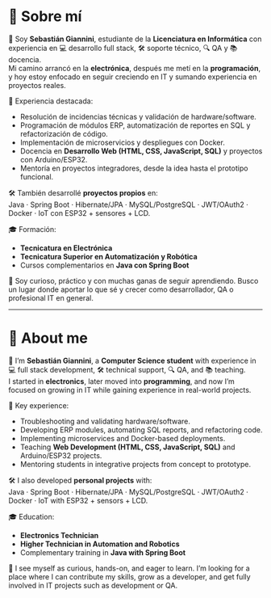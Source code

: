 # 📄 Sobre mí

👋 Soy **Sebastián Giannini**, estudiante de la **Licenciatura en Informática** con experiencia en 💻 desarrollo full stack, 🛠️ soporte técnico, 🔍 QA y 📚 docencia.  
Mi camino arrancó en la **electrónica**, después me metí en la **programación**, y hoy estoy enfocado en seguir creciendo en IT y sumando experiencia en proyectos reales.

🚀 Experiencia destacada:  
- Resolución de incidencias técnicas y validación de hardware/software.  
- Programación de módulos ERP, automatización de reportes en SQL y refactorización de código.  
- Implementación de microservicios y despliegues con Docker.  
- Docencia en **Desarrollo Web (HTML, CSS, JavaScript, SQL)** y proyectos con Arduino/ESP32.  
- Mentoría en proyectos integradores, desde la idea hasta el prototipo funcional.  

🛠️ También desarrollé **proyectos propios** en:  
Java · Spring Boot · Hibernate/JPA · MySQL/PostgreSQL · JWT/OAuth2 · Docker · IoT con ESP32 + sensores + LCD.  

🎓 Formación:  
- **Tecnicatura en Electrónica**  
- **Tecnicatura Superior en Automatización y Robótica**  
- Cursos complementarios en **Java con Spring Boot**  

🔎 Soy curioso, práctico y con muchas ganas de seguir aprendiendo. Busco un lugar donde aportar lo que sé y crecer como desarrollador, QA o profesional IT en general.  


---

# 📄 About me

👋 I’m **Sebastián Giannini**, a **Computer Science student** with experience in 💻 full stack development, 🛠️ technical support, 🔍 QA, and 📚 teaching.  
I started in **electronics**, later moved into **programming**, and now I’m focused on growing in IT while gaining experience in real-world projects.

🚀 Key experience:  
- Troubleshooting and validating hardware/software.  
- Developing ERP modules, automating SQL reports, and refactoring code.  
- Implementing microservices and Docker-based deployments.  
- Teaching **Web Development (HTML, CSS, JavaScript, SQL)** and Arduino/ESP32 projects.  
- Mentoring students in integrative projects from concept to prototype.  

🛠️ I also developed **personal projects** with:  
Java · Spring Boot · Hibernate/JPA · MySQL/PostgreSQL · JWT/OAuth2 · Docker · IoT with ESP32 + sensors + LCD.  

🎓 Education:  
- **Electronics Technician**  
- **Higher Technician in Automation and Robotics**  
- Complementary training in **Java with Spring Boot**  

🔎 I see myself as curious, hands-on, and eager to learn. I’m looking for a place where I can contribute my skills, grow as a developer, and get fully involved in IT projects such as development or QA.  
